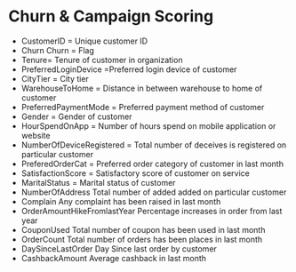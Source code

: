 # Churn & Campaign Scoring

* CustomerID	= Unique customer ID
* Churn	Churn = Flag
* Tenure= Tenure of customer in organization
* PreferredLoginDevice  =Preferred login device of customer
* CityTier = City tier
* WarehouseToHome	= Distance in between warehouse to home of customer
* PreferredPaymentMode = Preferred payment method of customer
* Gender = Gender of customer
* HourSpendOnApp = Number of hours spend on mobile application or website
* NumberOfDeviceRegistered = Total number of deceives is registered on particular customer
* PreferedOrderCat = Preferred order category of customer in last month
* SatisfactionScore = Satisfactory score of customer on service
* MaritalStatus = Marital status of customer
* NumberOfAddress	Total number of added added on particular customer
* Complain	Any complaint has been raised in last month
* OrderAmountHikeFromlastYear	Percentage increases in order from last year
* CouponUsed	Total number of coupon has been used in last month
* OrderCount	Total number of orders has been places in last month
* DaySinceLastOrder	Day Since last order by customer
* CashbackAmount	Average cashback in last month

